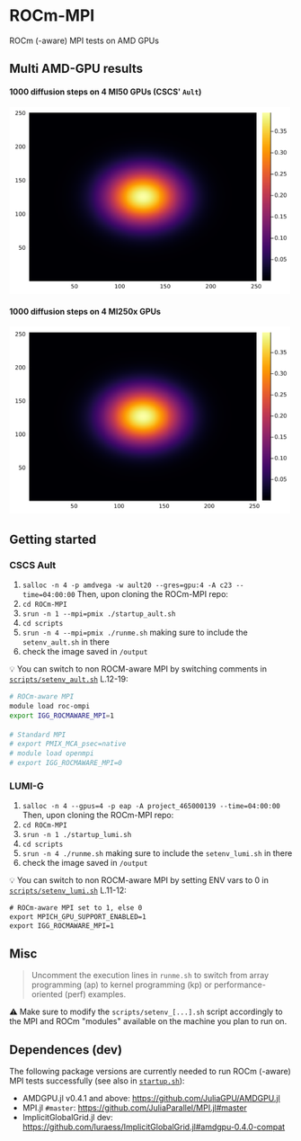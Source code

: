 # ROCm-MPI
ROCm (-aware) MPI tests on AMD GPUs

## Multi AMD-GPU results
#### 1000 diffusion steps on 4 MI50 GPUs (CSCS' `Ault`)

<img src="docs/Temp_4_252_252.png" alt="rocm-aware mpi" width="500">

#### 1000 diffusion steps on 4 MI250x GPUs

<img src="docs/Temp_ap_4_254_254_lumi.png" alt="rocm and mpi" width="500">

## Getting started

### CSCS Ault
1. `salloc -n 4 -p amdvega -w ault20 --gres=gpu:4 -A c23 --time=04:00:00`
Then, upon cloning the ROCm-MPI repo:
2. `cd ROCm-MPI`
3. `srun -n 1 --mpi=pmix ./startup_ault.sh`
4. `cd scripts`
5. `srun -n 4 --mpi=pmix ./runme.sh` making sure to include the `setenv_ault.sh` in there
6. check the image saved in `/output`

:bulb: You can switch to non ROCM-aware MPI by switching comments in [`scripts/setenv_ault.sh`](scripts/setenv_ault.sh) L.12-19:

```bash
# ROCm-aware MPI
module load roc-ompi
export IGG_ROCMAWARE_MPI=1

# Standard MPI
# export PMIX_MCA_psec=native
# module load openmpi
# export IGG_ROCMAWARE_MPI=0
```

### LUMI-G
1. `salloc -n 4 --gpus=4 -p eap -A project_465000139 --time=04:00:00`
Then, upon cloning the ROCm-MPI repo:
2. `cd ROCm-MPI`
3. `srun -n 1 ./startup_lumi.sh`
4. `cd scripts`
5. `srun -n 4 ./runme.sh` making sure to include the `setenv_lumi.sh` in there
6. check the image saved in `/output`

:bulb: You can switch to non ROCM-aware MPI by setting ENV vars to 0 in [`scripts/setenv_lumi.sh`](scripts/setenv_lumi.sh) L.11-12:

```
# ROCm-aware MPI set to 1, else 0
export MPICH_GPU_SUPPORT_ENABLED=1
export IGG_ROCMAWARE_MPI=1
```

## Misc

> Uncomment the execution lines in `runme.sh` to switch from array programming (ap) to kernel programming (kp) or performance-oriented (perf) examples.

:warning: Make sure to modify the `scripts/setenv_[...].sh` script accordingly to the MPI and ROCm "modules" available on the machine you plan to run on.


## Dependences (dev)
The following package versions are currently needed to run ROCm (-aware) MPI tests successfully (see also in [`startup.sh`](startup.sh)):
- AMDGPU.jl v0.4.1 and above: https://github.com/JuliaGPU/AMDGPU.jl
- MPI.jl `#master`: https://github.com/JuliaParallel/MPI.jl#master
- ImplicitGlobalGrid.jl dev: https://github.com/luraess/ImplicitGlobalGrid.jl#amdgpu-0.4.0-compat
